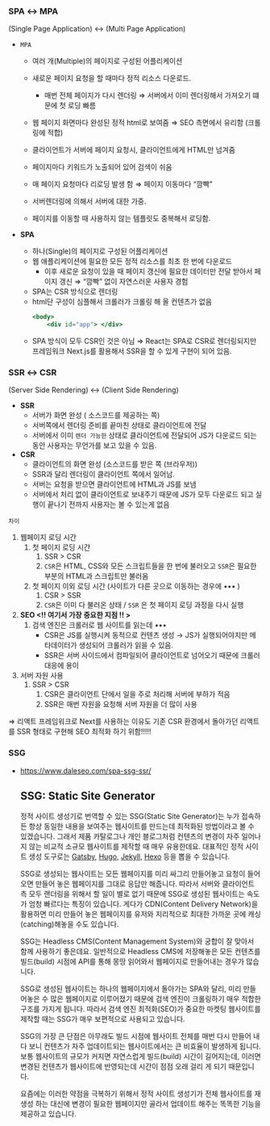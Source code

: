 ### SPA ↔ MPA

(Single Page Application) ↔ (Multi Page Application)

- `MPA`

  - 여러 개(Multiple)의 페이지로 구성된 어플리케이션
  - 새로운 페이지 요청을 할 때마다 정적 리소스 다운로드.
    - 매번 전체 페이지가 다시 렌더링
      ⇒ 서버에서 이미 렌더링해서 가져오기 떄문에 첫 로딩 빠름
  - 웹 페이지 화면마다 완성된 정적 html로 보여줌
    ⇒ SEO 측면에서 유리함 (크롤링에 적합)
  - 클라이언트가 서버에 페이지 요청시, 클라이언트에게 HTML만 넘겨줌
  - 페이지마다 키워드가 노출되어 있어 검색이 쉬움

  - 매 페이지 요청마다 리로딩 발생 함 ⇒ 페이지 이동마다 “깜빡”
  - 서버렌더링에 의해서 서버에 대한 가중.
  - 페이지를 이동할 때 사용하지 않는 템플릿도 중복해서 로딩함.

- **SPA**
  - 하나(Single)의 페이지로 구성된 어플리케이션
  - 웹 애플리케이션에 필요한 모든 정적 리소스를 최초 한 번에 다운로드
    - 이후 새로운 요청이 있을 때 페이지 갱신에 필요한 데이터만 전달 받아서 페이지 갱신 ⇒ “깜빡” 없이 자연스러운 사용자 경험
  - SPA는 CSR 방식으로 렌더링
  - html단 구성이 심플해서 크롤러가 크롤링 해 올 컨텐츠가 없음
    ```jsx
    <body>
    	<div id="app"> </div>
    ```
  - SPA 방식이 모두 CSR인 것은 아님
    ⇒ React는 SPA로 CSR로 렌더링되지만 프레임워크 Next.js를 활용해서 SSR을 할 수 있게 구현이 되어 있음.

### SSR ↔ CSR

(Server Side Rendering) ↔ (Client Side Rendering)

- **SSR**
  - 서버가 화면 완성 ( 소스코드를 제공하는 쪽)
  - 서버쪽에서 렌더링 준비를 끝마친 상태로 클라이언트에 전달
  - 서버에서 이미 `렌더 가능한` 상태로 클라이언트에 전달되어 JS가 다운로드 되는 동안 사용자는 무언가를 보고 있을 수 있음.
- **CSR**
  - 클라이언트의 화면 완성 (소스코드를 받은 쪽 (브라우저))
  - SSR과 달리 렌더링이 클라이언트 쪽에서 일어남.
  - 서버는 요청을 받으면 클라이언트에 HTML과 JS를 보냄
  - 서버에서 처리 없이 클라이언트로 보내주기 때문에 JS가 모두 다운로드 되고 실행이 끝나기 전까지 사용자는 볼 수 있는게 없음

`차이`

1. 웹페이지 로딩 시간
   1. 첫 페이지 로딩 시간
      1. SSR > CSR
      2. `CSR`은 HTML, CSS와 모든 스크립트들을 한 번에 불러오고 `SSR`은 필요한 부분의 HTML과 스크립트만 불러옴
   2. 첫 페이지 이외 로딩 시간 (사이트가 다른 곳으로 이동하는 경우에 ••• )
      1. CSR > SSR
      2. `CSR`은 이미 다 불러온 상태 / `SSR` 은 첫 페이지 로딩 과정을 다시 실행
2. **SEO <!! 여기서 가장 중요한 지점 !! >**
   1. 검색 엔진은 크롤러로 웹 사이트를 읽는데 •••
      - CSR은 JS를 실행시켜 동적으로 컨텐츠 생성 → JS가 실행되어야지만 메타데이터가 생성되어 크롤러가 읽을 수 있음.
      - SSR은 서버 사이드에서 컴파일되어 클라이언트로 넘어오기 때문에 크롤러 대응에 용이
3. 서버 자원 사용
   1. SSR > CSR
      1. CSR은 클라이언트 단에서 일을 주로 처리해 서버에 부하가 적음
      2. SSR은 매번 자원을 요청해 서버 자원을 더 많이 사용

⇒ 리액트 프레임워크로 Next를 사용하는 이유도 기존 CSR 환경에서 돌아가던 리액트를 SSR 형태로 구현해 SEO 최적화 하기 위함!!!!!

### SSG

- https://www.daleseo.com/spa-ssg-ssr/

  ## SSG: Static Site Generator

  정적 사이트 생성기로 번역할 수 있는 SSG(Static Site Generator)는 누가 접속하든 항상 동일한 내용을 보여주는 웹사이트를 만드는데 최적화된 방법이라고 볼 수 있겠습니다. 그래서 제품 카탈로그나 개인 블로그처럼 컨텐츠의 변경이 자주 일어나지 않는 비교적 소규모 웹사이트를 제작할 때 매우 유용한데요. 대표적인 정적 사이트 생성 도구로는 [Gatsby](https://www.gatsbyjs.com/), [Hugo](https://gohugo.io/), [Jekyll](https://jekyllrb.com/), [Hexo](https://hexo.io/) 등을 뽑을 수 있습니다.

  SSG로 생성되는 웹사이트는 모든 웹페이지를 미리 싸그리 만들어놓고 요청이 들어오면 만들어 놓은 웹페이지를 그대로 응답만 해줍니다. 따라서 서버와 클라이언트 측 모두 랜더링을 위해서 할 일이 별로 없기 때문에 SSG로 생성된 웹사이트는 속도가 엄청 빠르다는 특징이 있습니다. 게다가 CDN(Content Delivery Network)을 활용하면 미리 만들어 놓은 웹페이지를 유저와 지리적으로 최대한 가까운 곳에 캐싱(catching)해놓을 수도 있습니다.

  SSG는 Headless CMS(Content Management System)와 궁합이 잘 맞아서 함께 사용하기 좋은데요. 일반적으로 Headless CMS에 저장해놓은 모든 컨텐츠를 빌드(build) 시점에 API를 통해 몽땅 읽어와서 웹페이지로 만들어내는 경우가 많습니다.

  SSG로 생성된 웹사이트는 하나의 웹페이지에서 돌아가는 SPA와 달리, 미리 만들어놓은 수 많은 웹페이지로 이루어졌기 때문에 검색 엔진이 크롤링하기 매우 적합한 구조를 가지게 됩니다. 따라서 검색 엔진 최적화(SEO)가 중요한 마켓팅 웹사이트를 제작할 때는 SSG가 매우 보편적으로 사용되고 있습니다.

  SSG의 가장 큰 단점은 아무래도 빌드 시점에 웹사이트 전체를 매번 다시 만들어 내다 보니 컨텐츠가 자주 업데이트되는 웹사이트에서는 큰 비효율이 발생하게 됩니다. 보통 웹사이트의 규모가 커지면 자연스럽게 빌드(build) 시간이 길어지는데, 이러면 변경된 컨텐츠가 웹사이트에 반영되는데 시간이 점점 오래 걸리 게 되기 때문입니다.

  요즘에는 이러한 약점을 극복하기 위해서 정적 사이트 생성기가 전체 웹사이트를 재생성 하는 대신에 변경이 필요한 웹페이지만 골라서 업데이트 해주는 똑똑한 기능을 제공하고 있습니다.
